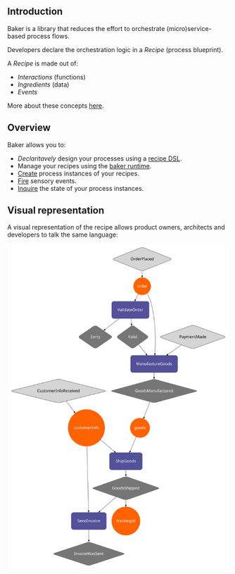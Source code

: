 ## Introduction

Baker is a library that reduces the effort to orchestrate (micro)service-based process flows.

Developers declare the orchestration logic in a *Recipe* (process blueprint).

A *Recipe* is made out of:

- *Interactions* (functions)
- *Ingredients* (data)
- *Events*

More about these concepts [here](documentation/concepts).

## Overview

Baker allows you to:

- *Declaritavely* design your processes using a [recipe DSL](recipe-dsl.md).
- Manage your recipes using the [baker runtime](runtime.md).
- [Create](documentation/process-execution.md#create-a-process-instance) process instances of your recipes.
- [Fire](documentation/process-execution.md#providing-a-sensory-event) sensory events.
- [Inquire](documentation/process-execution.md#state-inquiry) the state of your process instances.

## Visual representation

A visual representation of the recipe allows product owners, architects and developers to talk the same language:

![](images/webshop.svg)
